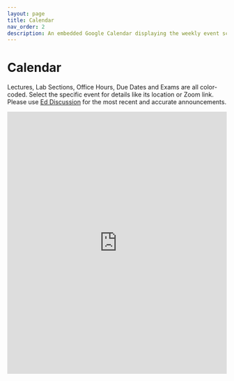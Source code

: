 ```yaml
---
layout: page
title: Calendar
nav_order: 2
description: An embedded Google Calendar displaying the weekly event schedule.
---
```


# Calendar

Lectures, Lab Sections, Office Hours, Due Dates and Exams are all color-coded. Select the specific event for details like its location or Zoom link. Please use [Ed Discussion](https://edstem.org/us/courses/53004) for the most recent and accurate announcements. 

<iframe src="https://calendar.google.com/calendar/embed?height=600&wkst=1&bgcolor=%23ffffff&ctz=America%2FLos_Angeles&mode=WEEK&showPrint=0&showCalendars=1&showTz=1&title=PH%20142%20Spring%202024&src=Y184N2I5OWIxZDE0NDQ4MTdkZjljYmMyYzlhYTkwZWJmYTAzNmY3NGJmOGM1MGJkNDg3OGIyNWQ3MzIwMzFmMDc0QGdyb3VwLmNhbGVuZGFyLmdvb2dsZS5jb20&src=Y18xZGE4YzgyOGI0YzZhN2I5OWVjYjIyYmQ2Nzk2NTBmNGQwNDI2YTJkYTZlOWM5NTYzYWM3ODlmZGVhMDQzMzMxQGdyb3VwLmNhbGVuZGFyLmdvb2dsZS5jb20&src=Y18xZjRmOGYwNzhjMmNhYzQ5OTU2NjY2Y2Y3ODExZjExNjRlOWI0NzNiOTI0OTRhMjI4MDk2ZTMzYTJjMmNiYmNlQGdyb3VwLmNhbGVuZGFyLmdvb2dsZS5jb20&src=Y18wYzY0NDBjMWVmY2Y3MjhhZmQ4NjE1ZGViZDYzNjhhODA3MzA5Y2NlZmRlNWNkOTFlMTliYTI0NGY4MDViOTg0QGdyb3VwLmNhbGVuZGFyLmdvb2dsZS5jb20&src=Y19kOWIwZDZhOGFiMTM2NTg5Njk1MmFhMmY4OWZmYjZiZjNmMTk5NzhiZjhiZWVkZWU1MTZmOTdlMzEyOTNmZjBmQGdyb3VwLmNhbGVuZGFyLmdvb2dsZS5jb20&src=ZW4udXNhI2hvbGlkYXlAZ3JvdXAudi5jYWxlbmRhci5nb29nbGUuY29t&color=%23E4C441&color=%23616161&color=%23F09300&color=%23C0CA33&color=%23009688&color=%23795548" style="border-width:0" width="100%" height="600" frameborder="0" scrolling="no"></iframe>
